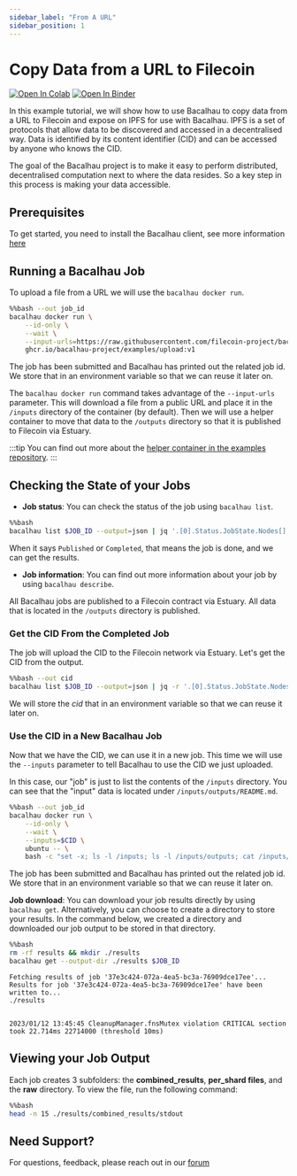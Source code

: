 ```yaml
---
sidebar_label: "From A URL"
sidebar_position: 1
---
```

# Copy Data from a URL to Filecoin

[![Open In Colab](https://colab.research.google.com/assets/colab-badge.svg)](https://colab.research.google.com/github/bacalhau-project/examples/blob/main/data-ingestion/from-url/index.ipynb)
[![Open In Binder](https://mybinder.org/badge.svg)](https://mybinder.org/v2/gh/bacalhau-project/examples/HEAD?labpath=data-ingestion/from-url/index.ipynb)


In this example tutorial, we will show how to use Bacalhau to copy data from a URL to Filecoin and expose on IPFS for use with Bacalhau. IPFS is a set of protocols that allow data to be discovered and accessed in a decentralised way. Data is identified by its content identifier (CID) and can be accessed by anyone who knows the CID.

The goal of the Bacalhau project is to make it easy to perform distributed, decentralised computation next to where the data resides. So a key step in this process is making your data accessible.



## Prerequisites

To get started, you need to install the Bacalhau client, see more information [here](https://docs.bacalhau.org/getting-started/installation)

## Running a Bacalhau Job 

To upload a file from a URL we will use the `bacalhau docker run`.


```bash
%%bash --out job_id
bacalhau docker run \
    --id-only \
    --wait \
    --input-urls=https://raw.githubusercontent.com/filecoin-project/bacalhau/main/README.md \
    ghcr.io/bacalhau-project/examples/upload:v1
```

The job has been submitted and Bacalhau has printed out the related job id. We store that in an environment variable so that we can reuse it later on.

The `bacalhau docker run` command takes advantage of the `--input-urls` parameter. This will download a file from a public URL and place it in the `/inputs` directory of the container (by default). Then we will use a helper container to move that data to the `/outputs` directory so that it is published to Filecoin via Estuary.

:::tip
You can find out more about the [helper container in the examples repository](https://github.com/bacalhau-project/examples/tree/main/tools/upload).
:::

## Checking the State of your Jobs

- **Job status**: You can check the status of the job using `bacalhau list`.


```bash
%%bash
bacalhau list $JOB_ID --output=json | jq '.[0].Status.JobState.Nodes[] | .Shards."0" | select(.RunOutput)'
```

When it says `Published` or `Completed`, that means the job is done, and we can get the results.

- **Job information**: You can find out more information about your job by using `bacalhau describe`.


All Bacalhau jobs are published to a Filecoin contract via Estuary. All data that is located in the `/outputs` directory is published.


### Get the CID From the Completed Job

The job will upload the CID to the Filecoin network via Estuary. Let's get the CID from the output.


```bash
%%bash --out cid
bacalhau list $JOB_ID --output=json | jq -r '.[0].Status.JobState.Nodes[] | .Shards."0".PublishedResults | select(.CID) | .CID'
```

We will store the _cid_ that in an environment variable so that we can reuse it later on.

### Use the CID in a New Bacalhau Job

Now that we have the CID, we can use it in a new job. This time we will use the `--inputs` parameter to tell Bacalhau to use the CID we just uploaded.

In this case, our "job" is just to list the contents of the `/inputs` directory. You can see that the "input" data is located under `/inputs/outputs/README.md`.


```bash
%%bash --out job_id
bacalhau docker run \
    --id-only \
    --wait \
    --inputs=$CID \
    ubuntu -- \
    bash -c "set -x; ls -l /inputs; ls -l /inputs/outputs; cat /inputs/outputs/README.md"
```

The job has been submitted and Bacalhau has printed out the related job id. We store that in an environment variable so that we can reuse it later on.

**Job download**: You can download your job results directly by using `bacalhau get`. Alternatively, you can choose to create a directory to store your results. In the command below, we created a directory and downloaded our job output to be stored in that directory.


```bash
%%bash
rm -rf results && mkdir ./results
bacalhau get --output-dir ./results $JOB_ID 
```

    Fetching results of job '37e3c424-072a-4ea5-bc3a-76909dce17ee'...
    Results for job '37e3c424-072a-4ea5-bc3a-76909dce17ee' have been written to...
    ./results


    2023/01/12 13:45:45 CleanupManager.fnsMutex violation CRITICAL section took 22.714ms 22714000 (threshold 10ms)


## Viewing your Job Output

Each job creates 3 subfolders: the **combined_results**, **per_shard files**, and the **raw** directory. To view the file, run the following command:


```bash
%%bash
head -n 15 ./results/combined_results/stdout
```

## Need Support?

For questions, feedback, please reach out in our [forum](https://github.com/filecoin-project/bacalhau/discussions)
